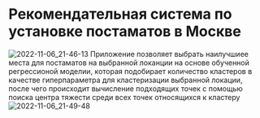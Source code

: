 # Рекомендательная система по установке постаматов в Москве
![2022-11-06_21-46-13](https://user-images.githubusercontent.com/39859999/200192806-53858214-79e0-444d-bdd8-81bcb7d3452e.png)
Приложение позволяет выбрать наилучшиее места для постаматов на выбранной локанции на основе обученной регрессионой моделии, которая подобирает количество кластеров в качестве гиперпараметра для кластеризации выбранной локации, после чего происходит вычисление подходящих точек с помощью поиска центра тяжести среди всех точек относящихся к кластеру
![2022-11-06_21-49-48](https://user-images.githubusercontent.com/39859999/200193434-d6ef1641-a18f-4fa1-99e2-c50ff81ae12f.png)
